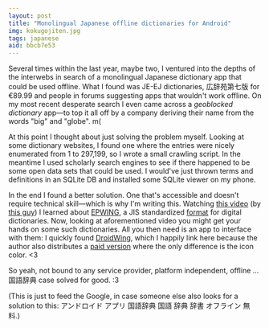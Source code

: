 ```yaml
---
layout: post
title: "Monolingual Japanese offline dictionaries for Android"
img: kokugojiten.jpg
tags: japanese
aid: bbcb7e53
---
```


Several times within the last year, maybe two, I ventured into the depths of the interwebs in search of a monolingual Japanese dictionary app that could be used offline. What I found was JE-EJ dictionaries, 広辞苑第七版 for €89.99 and people in forums suggesting apps that wouldn't work offline. On my most recent desperate search I even came across a *geoblocked dictionary* app—to top it all off by a company deriving their name from the words "big" and "globe". m(

At this point I thought about just solving the problem myself. Looking at some dictionary websites, I found one where the entries were nicely enumerated from 1 to 297,199, so I wrote a small crawling script. In the meantime I used scholarly search engines to see if there happened to be some open data sets that could be used. I would've just thrown terms and definitions in an SQLite DB and installed some SQLite viewer on my phone.

In the end I found a better solution. One that's accessible and doesn't require technical skill—which is why I'm writing this. Watching [this video](https://www.youtube.com/watch?v=D-AfT8XW63w) (by [this guy](https://massimmersionapproach.com/about/)) I learned about [EPWING](https://ja.wikipedia.org/wiki/EPWING), a JIS standardized [format](https://web.archive.org/web/20060106055719/http://www.epwing.or.jp/about/about.html) for digital dictionaries. Now, looking at aforementioned video you might get your hands on some such dictionaries. All you then need is an app to interface with them: I quickly found [DroidWing](https://play.google.com/store/apps/details?id=com.aokabi.android.droidwingfree), which I happily link here because the author also distributes a [paid version](https://play.google.com/store/apps/details?id=com.aokabi.android.droidwing) where the only difference is the icon color. <3

So yeah, not bound to any service provider, platform independent, offline ... 国語辞典 case solved for good. :3

(This is just to feed the Google, in case someone else also looks for a solution to this: アンドロイド アプリ 国語辞典 国語 辞典 辞書 オフライン 無料.)